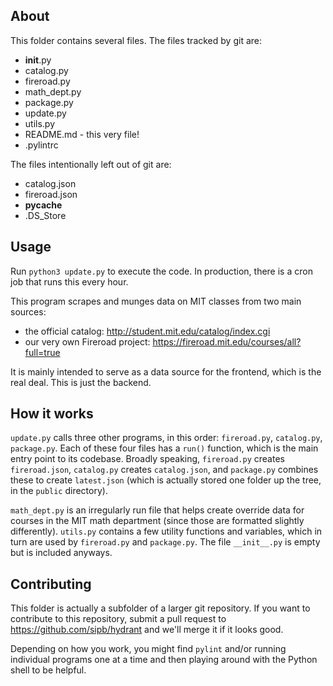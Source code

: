## About ##

This folder contains several files. The files tracked by git are:

* __init__.py
* catalog.py
* fireroad.py
* math_dept.py
* package.py
* update.py
* utils.py
* README.md - this very file!
* .pylintrc

The files intentionally left out of git are:

* catalog.json
* fireroad.json
* __pycache__
* .DS_Store

## Usage ##

Run `python3 update.py` to execute the code. In production, there is a cron job that runs this every hour.

This program scrapes and munges data on MIT classes from two main sources:
* the official catalog: http://student.mit.edu/catalog/index.cgi
* our very own Fireroad project: https://fireroad.mit.edu/courses/all?full=true

It is mainly intended to serve as a data source for the frontend, which is the real deal. This is just the backend.

## How it works ##

`update.py` calls three other programs, in this order: `fireroad.py`, `catalog.py`, `package.py`. Each of these four files has a `run()` function, which is the main entry point to its codebase. Broadly speaking, `fireroad.py` creates `fireroad.json`, `catalog.py` creates `catalog.json`, and `package.py` combines these to create `latest.json` (which is actually stored one folder up the tree, in the `public` directory).

`math_dept.py` is an irregularly run file that helps create override data for courses in the MIT math department (since those are formatted slightly differently). `utils.py` contains a few utility functions and variables, which in turn are used by `fireroad.py` and `package.py`. The file `__init__.py` is empty but is included anyways.

## Contributing ##

This folder is actually a subfolder of a larger git repository. If you want to contribute to this repository, submit a pull request to https://github.com/sipb/hydrant and we'll merge it if it looks good.

Depending on how you work, you might find `pylint` and/or running individual programs one at a time and then playing around with the Python shell to be helpful.